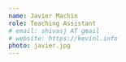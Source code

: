 ```yaml
---
name: Javier Machin
role: Teaching Assistant
# email: shivasj AT gmail
# website: https://kevinl.info
photo: javier.jpg
---
```

